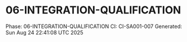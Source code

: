 # 06-INTEGRATION-QUALIFICATION
Phase: 06-INTEGRATION-QUALIFICATION
CI: CI-SA001-007
Generated: Sun Aug 24 22:41:08 UTC 2025
